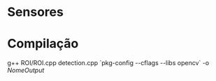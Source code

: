 # Sensores

# Compilação

g++ ROI/ROI.cpp detection.cpp \`pkg-config --cflags --libs opencv\` -o _NomeOutput_
